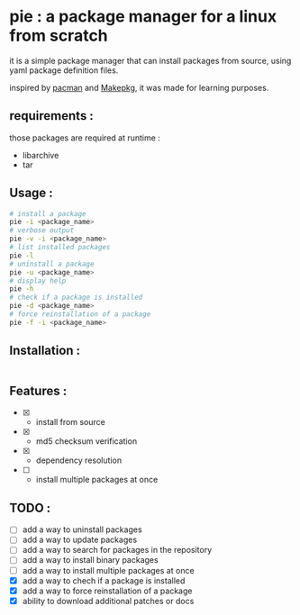 # pie : a package manager for a linux from scratch

it is a simple package manager that can install packages from source, using yaml package definition files.

inspired by [pacman](https://wiki.archlinux.org/title/Pacman) and [Makepkg](https://wiki.archlinux.org/title/Makepkg), it was made for learning purposes.

## requirements :

those packages are required at runtime :

- libarchive
- tar

## Usage :

```bash
# install a package
pie -i <package_name>
# verbose output
pie -v -i <package_name>
# list installed packages
pie -l
# uninstall a package
pie -u <package_name>
# display help
pie -h
# check if a package is installed
pie -d <package_name>
# force reinstallation of a package
pie -f -i <package_name>
```

## Installation :

```bash

```

## Features :

- [x] - install from source
- [x] - md5 checksum verification
- [x] - dependency resolution
- [ ] - install multiple packages at once

## TODO :

- [ ] add a way to uninstall packages
- [ ] add a way to update packages
- [ ] add a way to search for packages in the repository
- [ ] add a way to install binary packages
- [ ] add a way to install multiple packages at once
- [x] add a way to chech if a package is installed
- [x] add a way to force reinstallation of a package
- [x] ability to download additional patches or docs
